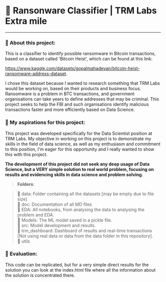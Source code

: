 # 🚀 Ransonware Classifier | TRM Labs Extra mile
___

### 🔹 **About this project**:

This is a classifier to identify possible ransomware in Bitcoin transactions, based on a dataset called 'Bitcoin Heist', which can be found at this link:

https://www.kaggle.com/datasets/gopalmahadevan/bitcoin-heist-ransomware-address-dataset.

I chose this dataset because I wanted to research something that TRM Labs would be working on, based on their products and business focus. Ransomware is a problem in BTC transactions, and government organisations can take years to define addresses that may be criminal. This project seeks to help the FBI and such organisations identify malicious transactions faster and more efficiently based on Data Science.

### 🔹 **My aspirations for this project**:

This project was developed specifically for the Data Scientist position at TRM Labs. My objective in working on this project is to demonstrate my skills in the field of data science, as well as my enthusiasm and commitment to this position, I'm eager for this opportunity and I really wanted to show this with this project.

**The development of this project did not seek any deep usage of Data Science, but a VERY simple solution to real world problem, focusing on results and evidencing skills in data science and problem solving.**


> **Folders**:

>📁 data: Folder containing all the datasets [may be empty due to file size] <br>
📁 doc: Documentation of all MD files <br>
📁 EDA: All notebooks, from analysing the data to analysing the problem and EDA. <br>
📁 Models: The ML model saved in a pickle file. <br>
📁 src: Model development and results. <br>
📁 trm_dashboard: Dashboard of results and real-time transactions [Not using real data or data from the data folder in this repository]. <br>
>📁 utils <br>

### 🔹 **Evaluation**:

This code can be replicated, but for a very simple direct results for the solution you can look at the index.html file where all the information about the solution is concentrated there.
